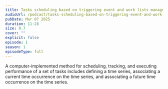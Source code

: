 ```yaml
---
title: Tasks scheduling based on triggering event and work lists management - US11568401B2
audioUrl: /podcast/tasks-scheduling-based-on-triggering-event-and-work-lists-management-us10403399b2.mp3
pubDate: Mar 07 2025
duration: 11:28
size: 0.7
cover: ""
explicit: false
episode: 1
season: 1
episodeType: full
---
```

A computer-implemented method for scheduling, tracking, and executing performance of a set of tasks includes defining a time series, associating a current time occurrence on the time series, and associating a future time occurrence on the time series.